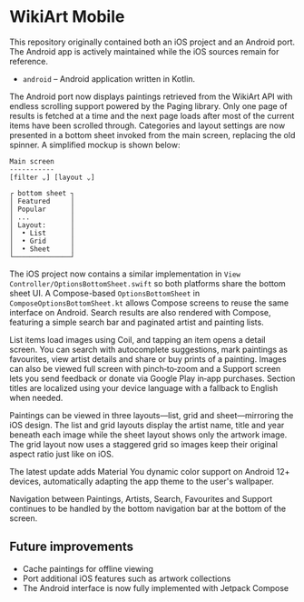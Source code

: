 # WikiArt Mobile

This repository originally contained both an iOS project and an Android port.
The Android app is actively maintained while the iOS sources remain for
reference.

* `android` – Android application written in Kotlin.

The Android port now displays paintings retrieved from the WikiArt API with
endless scrolling support powered by the Paging library. Only one page of
results is fetched at a time and the next page loads after most of the current
items have been scrolled through. Categories and layout settings are now
presented in a bottom sheet invoked from the main screen, replacing the old
spinner. A simplified mockup is shown below:

```
Main screen
-----------
[filter ⌄] [layout ⌄]

┌ bottom sheet ┐
│ Featured     │
│ Popular      │
│ ...          │
│ Layout:      │
│  • List      │
│  • Grid      │
│  • Sheet     │
└──────────────┘
```

The iOS project now contains a similar implementation in `View Controller/OptionsBottomSheet.swift` so both platforms share the bottom sheet UI.
A Compose-based `OptionsBottomSheet` in `ComposeOptionsBottomSheet.kt` allows Compose screens to reuse the same interface on Android.
Search results are also rendered with Compose, featuring a simple search bar and paginated artist and painting lists.

List items load images
using Coil, and tapping an item opens a detail screen. You can search with
autocomplete suggestions, mark paintings as favourites, view artist details and
share or buy prints of a painting. Images can also be viewed full screen with
pinch‑to‑zoom and a Support screen lets you send feedback or donate via
Google Play in‑app purchases. Section titles are localized using your device
language with a fallback to English when needed.

Paintings can be viewed in three layouts—list, grid and sheet—mirroring the
iOS design. The list and grid layouts display the artist name, title and year
beneath each image while the sheet layout shows only the artwork image. The
grid layout now uses a staggered grid so images keep their original aspect
ratio just like on iOS.

The latest update adds Material You dynamic color support on Android 12+
devices, automatically adapting the app theme to the user's wallpaper.

Navigation between Paintings, Artists, Search, Favourites and Support
continues to be handled by the bottom navigation bar at the bottom of the
screen.

## Future improvements

- Cache paintings for offline viewing
- Port additional iOS features such as artwork collections
- The Android interface is now fully implemented with Jetpack Compose
